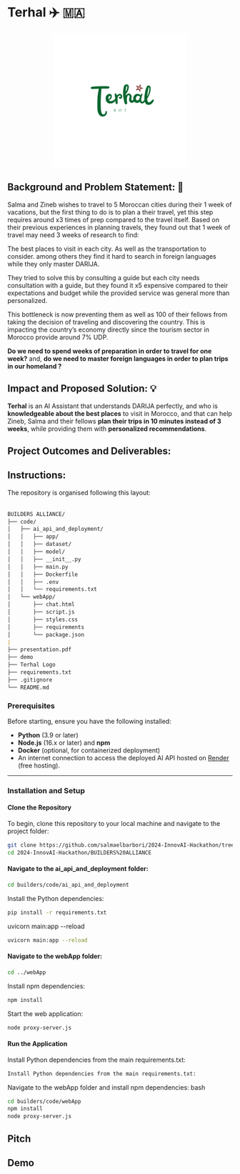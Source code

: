 # Terhal ✈️ 🇲🇦

<div align="center">
    <img src = "./Terhal_bot.png" alt = "terhal logo" width = "300px" height = "300px" >
</div>

##  Background and Problem Statement: 💢

Salma and Zineb wishes to travel to 5 Moroccan cities during their 1 week of vacations, but the first thing to do is to plan a their travel, yet this step requires around x3 times of prep compared to the travel itself. Based on their previous experiences in planning travels, they found out that 1 week of travel may need 3 weeks of research to find:

The best places to visit in each city.
As well as the transportation to consider.
among others they find it hard to search in foreign languages while they only master DARIJA.

They tried to solve this by consulting a guide but each city needs consultation with a guide, but they found it x5 expensive compared to their expectations and budget while the provided service was general more than personalized.

This bottleneck is now preventing them as well as 100 of their fellows  from taking the decision of traveling and discovering the country. This is impacting the country’s economy directly since  the tourism sector in Morocco provide  around 7% UDP.

**Do we need to spend weeks of preparation in order to travel for one week?** and, **do we need to master foreign languages in order to plan trips in our homeland ?**


##  Impact and Proposed Solution: 💡

**Terhal** is an AI Assistant that understands DARIJA perfectly, and who is **knowledgeable about the best places** to visit in Morocco, and that can help Zineb, Salma and their fellows **plan their trips in 10 minutes instead of 3 weeks**, while providing them with **personalized recommendations**. 

##  Project Outcomes and Deliverables:

##  Instructions:

The repository is organised following this layout:

```markdown

BUILDERS ALLIANCE/
├── code/
│   ├── ai_api_and_deployment/
│   │   ├── app/
│   │   ├── dataset/
│   │   ├── model/
│   │   ├── __init__.py
│   │   ├── main.py
│   │   ├── Dockerfile
│   │   ├── .env
│   │   └── requirements.txt
│   └── webApp/
│       ├── chat.html
│       ├── script.js
│       ├── styles.css
│       ├── requirements
│       └── package.json
|
├── presentation.pdf
├── demo
├── Terhal Logo
├── requirements.txt
├── .gitignore
└── README.md

```

### Prerequisites

Before starting, ensure you have the following installed:
- **Python** (3.9 or later)
- **Node.js** (16.x or later) and **npm**
- **Docker** (optional, for containerized deployment)
- An internet connection to access the deployed AI API hosted on [Render](https://render.com) (free hosting).

---

### Installation and Setup

#### Clone the Repository

To begin, clone this repository to your local machine and navigate to the project folder:

```bash
git clone https://github.com/salmaelbarbori/2024-InnovAI-Hackathon/tree/main/BUILDERS%20ALLIANCE
cd 2024-InnovAI-Hackathon/BUILDERS%20ALLIANCE
```

#### Navigate to the **ai_api_and_deployment** folder:

```bash
cd builders/code/ai_api_and_deployment
```

Install the Python dependencies:

```bash
pip install -r requirements.txt
```

uvicorn main:app --reload

```bash
uvicorn main:app --reload
```

#### Navigate to the **webApp** folder:

```bash
cd ../webApp
```

Install npm dependencies:

```bash
npm install
```

Start the web application:

```bash
node proxy-server.js
```

#### Run the Application

Install Python dependencies from the main requirements.txt:

```bash
Install Python dependencies from the main requirements.txt:
```

Navigate to the webApp folder and install npm dependencies:
bash

 ```bash
 cd builders/code/webApp
npm install
node proxy-server.js
 ```

 ## Pitch 

 ## Demo
